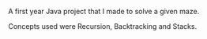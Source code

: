 A first year Java project that I made to solve a given maze.

Concepts used were Recursion, Backtracking and Stacks.
